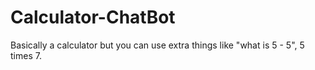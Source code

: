 # Calculator-ChatBot
Basically a calculator
but you can use extra things like "what is 5 - 5", 5 times 7.
